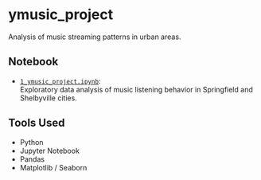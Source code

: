 # ymusic_project
Analysis of music streaming patterns in urban areas.

## Notebook
- [`1_ymusic_project.ipynb`](./1_ymusic_project.ipynb.ipynb):  
  Exploratory data analysis of music listening behavior in Springfield and Shelbyville cities.

## Tools Used
- Python
- Jupyter Notebook
- Pandas
- Matplotlib / Seaborn
